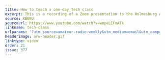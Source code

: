 ```yaml
---
title: How to teach a one-day Tech class
excerpt: This is a recording of a Zoom presentation to the Holmesburg Amateur Radio Club on Saturday, April 4, 2025.
source: KB6NU
sourceurl: https://www.youtube.com/watch?v=wnpeLEFmATk
linkname: tech-class
urlparams: '?utm_source=amateur-radio-weekly&utm_medium=email&utm_campaign=newsletter'
headerimage: arw-header.gif
linktype: video
order: 21
issue: 377
---
```

